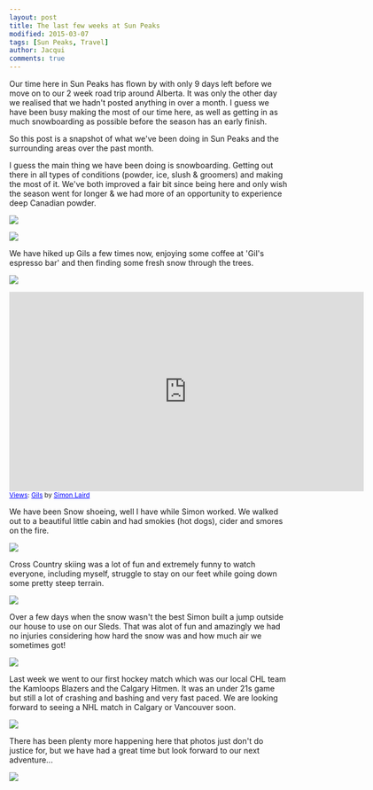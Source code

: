 ```yaml
---
layout: post
title: The last few weeks at Sun Peaks
modified: 2015-03-07
tags: [Sun Peaks, Travel]
author: Jacqui
comments: true
---
```


Our time here in Sun Peaks has flown by with only 9 days left before we move on to our 2 week road trip around Alberta. It was only the other day we realised that we hadn't posted anything in over a month. I guess we have been busy making the most of our time here, as well as getting in as much snowboarding as possible before the season has an early finish. 

So this post is a snapshot of what we've been doing in Sun Peaks and the surrounding areas over the past month.

I guess the main thing we have been doing is snowboarding. Getting out there in all types of conditions (powder, ice, slush & groomers) and making the most of it. We've both improved a fair bit since being here and only wish the season went for longer & we had more of an opportunity to experience deep Canadian powder. 

![](../images/IMG_1466.jpg)

![](../images/IMG_20150303_122108~2.jpg)

We have hiked up Gils a few times now, enjoying some coffee at 'Gil's espresso bar' and then finding some fresh snow through the trees.

![](../images/IMG_1317.jpg)

<iframe width="640" height="360" frameborder="0" scrolling="no" marginheight="0" marginwidth="0" src="https://maps.google.com/maps?layer=c&amp;panoid=j1U0XS3eJNcAAAQpicIRzA&amp;ie=UTF8&amp;source=embed&amp;output=svembed&amp;cbp=13%2C103.21359999999999%2C%2C0%2C0"></iframe><div><small><a href="https://www.google.com/maps/views/" style="color:#0000FF; text-align:left">Views</a>: <a href="https://www.google.com/maps/views/view/111235926097095241333/gphoto/6123571728440840482" style="color:#0000FF; text-align:left">Gils</a> by <a href="https://www.google.com/maps/views/profile/111235926097095241333" style="color:#0000FF; text-align:left">Simon Laird</a></small></div>

We have been Snow shoeing, well I have while Simon worked. We walked out to a beautiful little cabin and had smokies (hot dogs),  cider and smores on the fire. 

![](../images/IMG_3498.jpg)

Cross Country skiing was a lot of fun and extremely funny to watch everyone, including myself, struggle to stay on our feet while going down some pretty steep terrain.

![](../images/IMG_1271.jpg)

Over a few days when the snow wasn't the best Simon built a jump outside our house to use on our Sleds. That was alot of fun and amazingly we had no injuries considering how hard the snow was and how much air we sometimes got!

![](../images/10989156_10155254242900188_4945403434864387000_o.jpg)

Last week we went to our first hockey match which was our local CHL team the Kamloops Blazers and the Calgary Hitmen. It was an under 21s game but still a lot of crashing and bashing and very fast paced. We are looking forward to seeing a NHL match in Calgary or Vancouver soon.

![](../images/IMG_20150303_202155.jpg)

There has been plenty more happening here that photos just don't do justice for, but we have had a great time but look forward to our next adventure...  

![](../images/IMG_20150227_100611.jpg)
 